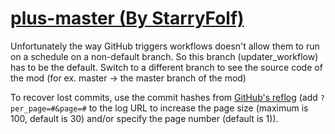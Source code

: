# [plus-master (By StarryFolf)](https://github.com/StarryFolf/plus-master)

Unfortunately the way GitHub triggers workflows doesn't allow them to run on a schedule on a non-default branch. So this branch (updater_workflow) has to be the default. Switch to a different branch to see the source code of the mod (for ex. master -> the master branch of the mod)

To recover lost commits, use the commit hashes from [GitHub's reflog](https://api.github.com/repos/KtaneModules/plus-master-StarryFolf/events) (add `?per_page=#&page=#` to the log URL to increase the page size (maximum is 100, default is 30) and/or specify the page number (default is 1)).
